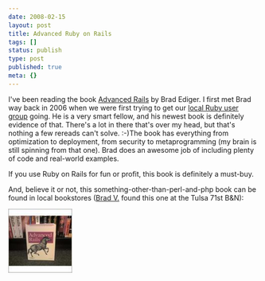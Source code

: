 ```yaml
---
date: 2008-02-15
layout: post
title: Advanced Ruby on Rails
tags: []
status: publish
type: post
published: true
meta: {}
---
```

I've been reading the book <a href="http://groups.google.com/group/tulsarb/browse_thread/thread/19cdaaac19d32b60/16d452b42f1e856e#16d452b42f1e856e">Advanced Rails</a> by Brad Ediger. I first met Brad way back in 2006 when we were first trying to get our <a href="http://tulsarb.org">local Ruby user group</a> going. He is a very smart fellow, and his newest book is definitely evidence of that. There's a lot in there that's over my head, but that's nothing a few rereads can't solve. :-)The book has everything from optimization to deployment, from security to metaprogramming (my brain is still spinning from that one). Brad does an awesome job of including plenty of code and real-world examples.

If you use Ruby on Rails for fun or profit, this book is definitely a must-buy.

And, believe it or not, this something-other-than-perl-and-php book can be found in local bookstores (<a href="http://bleakworld.com/">Brad V.</a> found this one at the Tulsa 71st B&amp;N):<div class='p_embed p_image_embed'><img alt="Media_httpmpovwordpresscomfiles2008022thumbnailjpg_nctjdfrtkedjaim" height="128" src="/images/media_httpmpovwordpresscomfiles2008022thumbnailjpg_nCtjdfrtkEdJAim.jpg.scaled500.jpg" width="128" /></div>
